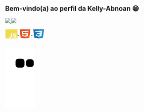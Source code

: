 ## Bem-vindo(a) ao perfil da Kelly-Abnoan 😁

 <div>
   <a href="https://github.com/Kelly-Abnoan">
   <img height="180em" src="https://github-readme-stats.vercel.app/api?username=Kelly-Abnoan&show_icons=true&theme=tokyonight&include_all_commits=true&count_private=true"/>
   <img height="180em" src="https://github-readme-stats.vercel.app/api/top-langs/?username=Kelly-Abnoan&layout=compact&langs_count=6&theme=tokyonight"/>

</div>
<div style="display: inline_block"><br>
  <img align="center" alt="Js" height="30" width="40" src="https://raw.githubusercontent.com/devicons/devicon/master/icons/javascript/javascript-plain.svg">
  <img align="center" alt="HTML" height="30" width="40" src="https://raw.githubusercontent.com/devicons/devicon/master/icons/html5/html5-original.svg">
  <img align="center" alt="CSS" height="30" width="40" src="https://raw.githubusercontent.com/devicons/devicon/master/icons/css3/css3-original.svg">
</div>
 
 <br>

<div>  
 
  ![Snake animation](https://github.com/Kelly-Abnoan/Kelly-Abnoan/blob/output/github-contribution-grid-snake.svg)

</div>
